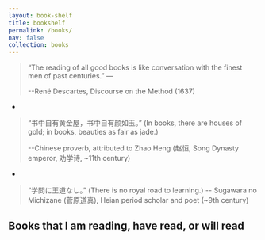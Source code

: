```yaml
---
layout: book-shelf
title: bookshelf
permalink: /books/
nav: false
collection: books
---
```


> “The reading of all good books is like conversation with the finest men of past centuries.”
— 
>
> --René Descartes, Discourse on the Method (1637)
-
> “书中自有黄金屋，书中自有颜如玉。” (In books, there are houses of gold; in books, beauties as fair as jade.)
>
> --Chinese proverb, attributed to Zhao Heng (赵恒, Song Dynasty emperor, 劝学诗, ~11th century)
-
> “学問に王道なし。” (There is no royal road to learning.)
> -- Sugawara no Michizane (菅原道真), Heian period scholar and poet (~9th century)

## Books that I am reading, have read, or will read
